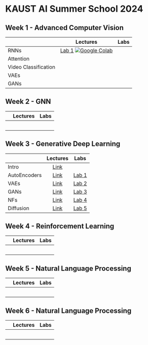 # KAUST AI Summer School 2024

## Week 1 - Advanced Computer Vision

|                      | **Lectures**    | **Labs**        |
|----------------------|:---------------:|:---------------:|
| RNNs                 | [Lab 1](https://github.com/VictorCeballos/KAUST-AI-SS/blob/main/Week%201%20-%20Advanced%20Computer%20Vision/Lab1.ipynb)    [![Google Colab](https://colab.research.google.com/assets/colab-badge.svg)](https://colab.research.google.com/github/VictorCeballos/KAUST-AI-SS/blob/main/Week%201%20-%20Advanced%20Computer%20Vision/Lab1.ipynb) |   
| Attention            |                 |                 |
| Video Classification |                 |                 |
| VAEs                 |                 |                 |
| GANs                 |                 |                 |

## Week 2 - GNN

|                 | **Lectures**    | **Labs**        |
|-----------------|:---------------:|:---------------:|
|                 |                 |                 |
|                 |                 |                 |
|                 |                 |                 |
|                 |                 |                 |
|                 |                 |                 |

## Week 3 - Generative Deep Learning

|                 | **Lectures**    | **Labs**        |
|-----------------|:---------------:|:---------------:|
| Intro           | [Link](https://github.com/DIG-Kaust/GenModelling/blob/main/slides/1_Intro.pdf)     |                        |
| AutoEncoders    | [Link](https://github.com/DIG-Kaust/GenModelling/blob/main/slides/2_VAE.pdf)       | [Lab 1](https://github.com/DIG-Kaust/GenModelling/blob/main/labs/ae)        |
| VAEs            | [Link](https://github.com/DIG-Kaust/GenModelling/blob/main/slides/2_VAE.pdf)       | [Lab 2](https://github.com/DIG-Kaust/GenModelling/blob/main/labs/vae)       |
| GANs            | [Link](https://github.com/DIG-Kaust/GenModelling/blob/main/slides/3_GANs.pdf)      | [Lab 3](https://github.com/DIG-Kaust/GenModelling/blob/main/labs/gans)      |
| NFs             | [Link](https://github.com/DIG-Kaust/GenModelling/blob/main/slides/4_NF.pdf)        | [Lab 4](https://github.com/DIG-Kaust/GenModelling/blob/main/labs/nf)        | 
| Diffusion       | [Link](https://github.com/DIG-Kaust/GenModelling/blob/main/slides/5_Diffusion.pdf) | [Lab 5](https://github.com/DIG-Kaust/GenModelling/blob/main/labs/diffusion) |

## Week 4 - Reinforcement Learning

|                 | **Lectures**    | **Labs**        |
|-----------------|:---------------:|:---------------:|
|                 |                 |                 |
|                 |                 |                 |
|                 |                 |                 |
|                 |                 |                 |
|                 |                 |                 |

## Week 5 - Natural Language Processing

|                 | **Lectures**    | **Labs**        |
|-----------------|:---------------:|:---------------:|
|                 |                 |                 |
|                 |                 |                 |
|                 |                 |                 |
|                 |                 |                 |
|                 |                 |                 |

## Week 6 - Natural Language Processing

|                 | **Lectures**    | **Labs**        |
|-----------------|:---------------:|:---------------:|
|                 |                 |                 |
|                 |                 |                 |
|                 |                 |                 |
|                 |                 |                 |
|                 |                 |                 |


